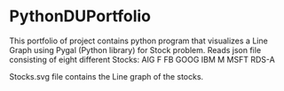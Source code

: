# PythonDUPortfolio

This portfolio of project contains python program that visualizes a Line Graph using Pygal (Python library) for Stock problem. 
Reads json file consisting of eight different Stocks:
AIG
F
FB
GOOG
IBM
M
MSFT
RDS-A

Stocks.svg file contains the Line graph of the stocks.
